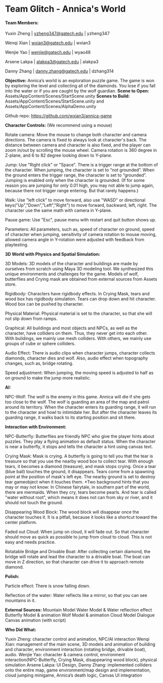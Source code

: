 # Team Glitch - Annica's World

#### Team Members:
Yuxin Zheng | yzheng347@gatech.edu | yzheng347

Wenqi Xian | wxian3@gatech.edu | wxian3

Wenjie Yao | wenjie@gatech.edu | wyao48

Arsene Lakpa | alakpa3@gatech.edu | alakpa3

Danny Zhang | danny.zhang@gatech.edu | dzhang314

**Objective:** Annica’s world is an exploration puzzle game. The game is won by exploring the level and collecting all of the diamonds. You lose if you fall into the water or if you are caught by the wolf guardian.
**Scene to Open:** Assets/AppContent/Scenes/StartScene.unity
**Scenes to Build:** Assets/AppContent/Scenes/StartScene.unity and Assets/AppContent/Scenes/AlphaDemo.unity

Github repo: https://github.com/wxian3/annica-game

**Character Controls:** (We recommend using a mouse)

Rotate camera:
Move the mouse to change both character and camera directions. The camera is fixed to always look at character's back. The distance between camera and character is also  fixed, and the player can zoom in/out by scrolling the mouse wheel. Camera rotation is 360 degree in Z-plane, and 6 to 82 degree looking down to Y-plane.

Jump:
Use "Right click" or "Space". There is a trigger range at the bottom of the character. When jumping, the character is set to “not grounded”. When the ground enters the trigger range, the character is set to “grounded”. Jumping is enabled only when the character is grounded. (If for some reason you are jumping for only 0.01 high, you may not able to jump again, because there not trigger range entering. But that rarely happens.)

Walk:
Use "left click" to move forward, also use "WASD" or directional keys("Up","Down","Left","Right") to move forward, backward, left, right. The character use the same math with camera in Y-plane.

Pause game:
Use "Esc", pause menu with restart and quit button shows up.

Parameters:
All parameters, such as, speed of character on ground, speed of character when jumping, sensitivity of camera rotation to mouse moving, allowed camera angle in Y-rotation were adjusted with feedback from playtesting.

**3D World with Physics and Spatial Simulation:**

3D Models:
3D models of the character and buildings are made by ourselves from scratch using Maya 3D modeling tool. We synthesized this unique environments and challenges for the game. Models of wolf, butterflies and Crying mask are obtained from external sources from Assets store.

Rigidbody:
Characters have rigidbody effects. In Crying Mask, tears and wood box has rigidbody simulation. Tears can drop down and hit character. Wood box can be pushed by character.

Physical Material:
Physical material is set to the character, so that she will not slip down from ramps.

Graphical:
All buildings and most objects and NPCs, as well as the character, have colliders on them. Thus, they never get into each other. With buildings, we mainly use mesh colliders. With others, we mainly use groups of cube or sphere colliders.

Audio Effect:
There is audio clips when character jumps, character collects diamonds, character dies and wolf. Also, audio effect when topography changes, such as, bridge rotating.

Speed adjustment:
When jumping, the moving speed is adjusted to half as on ground to make the jump more realistic.

**AI:**

NPC-Wolf:
The wolf is the enemy in this game. Annica will die if she gets too close to the wolf. The wolf is guarding an area of the map and patrol around its territory. When the character enters its guarding range, it will run to the character and howl to intimidate her. But after the character leaves its guarding range, it walks back to its starting position and sit there.

**Interaction with Environment:**

NPC-Butterfly:
Butterflies are friendly NPC who give the player hints about puzzles. They play a flying animation as default status. When the character is near a butterfly, it stops and tells the character a hint using canvas text.

Crying Mask:
Mask is crying. A butterfly is going to tell you that the tear is treasure so that you use the nearby wood box to collect tear. With enough tears, it becomes a diamond (treasure), and mask stops crying. Once a tear (blue ball) touches the ground, it disappears.
Tears come from a spawning point at the position of mask's left eye. The nearby ground is set to destroy tear gameobject when it touches them.
*Two background hints that you may or may not know: In Chinese fairytale, in southern part of the world, there are mermaids. When they cry, tears become pearls. And tear is called "water without root", which means it does not can from sky or river, and it should not touch the ground.

Disappearing Wood Block:
The wood block will disappear once the character touches it. It is a pitfall, because it looks like a shortcut toward the center platform.

Faded out Cloud:
When jump on cloud, it will fade out. So that character should move as quick as possible to jump from cloud to cloud. This is not easy and needs practice.

Rotatable Bridge and Drivable Boat:
After collecting certain diamond, the bridge will rotate and lead the character to a drivable boat. The boat can move in Z direction, so that character can drive it to approach remote diamond.

**Polish:**

Particle effect:
There is snow falling down.

Reflection of the water:
Water reflects like a mirror, so that you can see mountains in it.



**External Sources:**
Mountain Model
Water Model & Water reflection effect
Butterfly Model & animation
Wolf Model & animation
Cloud Model
Dialogue Canvas animation (with script)

**Who Did What:**

Yuxin Zheng: character control and animation, NPC/AI interaction
Wenqi Xian: management of the main scene, 3D models and animation of building and character, environment interaction (rotating bridge, drivable boat), audio.
Wenjie Yao: character & camera control, environment interaction(NPC-Butterfly, Crying Mask, disappearing wood block), physical simulation
Arsene Lakpa: UI Design,
Danny Zhang: implemented colliders onto the entire map, game environment/map design and implementation, cloud jumping minigame, Annica’s death logic, Canvas UI integration
